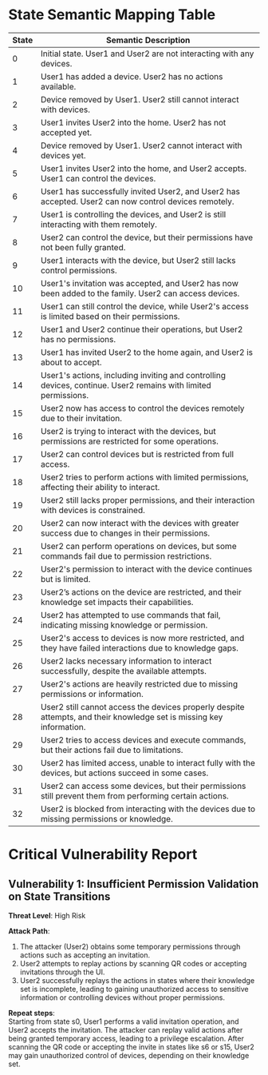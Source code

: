 # State Semantic Mapping Table

State | Semantic Description  
-----|-----------------------  
0 | Initial state. User1 and User2 are not interacting with any devices.  
1 | User1 has added a device. User2 has no actions available.  
2 | Device removed by User1. User2 still cannot interact with devices.  
3 | User1 invites User2 into the home. User2 has not accepted yet.  
4 | Device removed by User1. User2 cannot interact with devices yet.  
5 | User1 invites User2 into the home, and User2 accepts. User1 can control the devices.  
6 | User1 has successfully invited User2, and User2 has accepted. User2 can now control devices remotely.  
7 | User1 is controlling the devices, and User2 is still interacting with them remotely.  
8 | User2 can control the device, but their permissions have not been fully granted.  
9 | User1 interacts with the device, but User2 still lacks control permissions.  
10 | User1's invitation was accepted, and User2 has now been added to the family. User2 can access devices.  
11 | User1 can still control the device, while User2's access is limited based on their permissions.  
12 | User1 and User2 continue their operations, but User2 has no permissions.  
13 | User1 has invited User2 to the home again, and User2 is about to accept.  
14 | User1's actions, including inviting and controlling devices, continue. User2 remains with limited permissions.  
15 | User2 now has access to control the devices remotely due to their invitation.  
16 | User2 is trying to interact with the devices, but permissions are restricted for some operations.  
17 | User2 can control devices but is restricted from full access.  
18 | User2 tries to perform actions with limited permissions, affecting their ability to interact.  
19 | User2 still lacks proper permissions, and their interaction with devices is constrained.  
20 | User2 can now interact with the devices with greater success due to changes in their permissions.  
21 | User2 can perform operations on devices, but some commands fail due to permission restrictions.  
22 | User2's permission to interact with the device continues but is limited.  
23 | User2’s actions on the device are restricted, and their knowledge set impacts their capabilities.  
24 | User2 has attempted to use commands that fail, indicating missing knowledge or permission.  
25 | User2's access to devices is now more restricted, and they have failed interactions due to knowledge gaps.  
26 | User2 lacks necessary information to interact successfully, despite the available attempts.  
27 | User2's actions are heavily restricted due to missing permissions or information.  
28 | User2 still cannot access the devices properly despite attempts, and their knowledge set is missing key information.  
29 | User2 tries to access devices and execute commands, but their actions fail due to limitations.  
30 | User2 has limited access, unable to interact fully with the devices, but actions succeed in some cases.  
31 | User2 can access some devices, but their permissions still prevent them from performing certain actions.  
32 | User2 is blocked from interacting with the devices due to missing permissions or knowledge.  

# Critical Vulnerability Report
## Vulnerability 1: Insufficient Permission Validation on State Transitions
**Threat Level**: High Risk

**Attack Path**:  
1. The attacker (User2) obtains some temporary permissions through actions such as accepting an invitation.
2. User2 attempts to replay actions by scanning QR codes or accepting invitations through the UI.
3. User2 successfully replays the actions in states where their knowledge set is incomplete, leading to gaining unauthorized access to sensitive information or controlling devices without proper permissions.

**Repeat steps**:  
Starting from state s0, User1 performs a valid invitation operation, and User2 accepts the invitation. The attacker can replay valid actions after being granted temporary access, leading to a privilege escalation. After scanning the QR code or accepting the invite in states like s6 or s15, User2 may gain unauthorized control of devices, depending on their knowledge set.